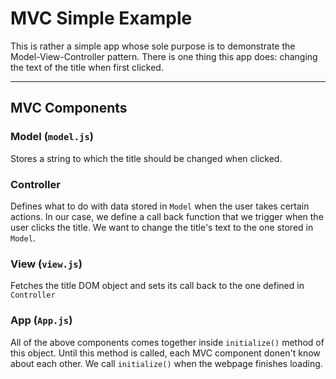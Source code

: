 # MVC Simple Example
This is rather a simple app whose sole purpose is to demonstrate the Model-View-Controller pattern. There is one thing this app does: changing the text of the title when first clicked.
___
## MVC Components
### Model (`model.js`)
Stores a string to which the title should be changed when clicked.
### Controller
Defines what to do with data stored in `Model` when the user takes certain actions. In our case, we define a call back function that we trigger when the user clicks the title. We want to change the title's text to the one stored in `Model`.
### View (`view.js`)
Fetches the title DOM object and sets its call back to the one defined in `Controller`
### App (`App.js`)
All of the above components comes together inside `initialize()` method of this object. Until this method is called, each MVC component donen't know about each other. We call `initialize()` when the webpage finishes loading.